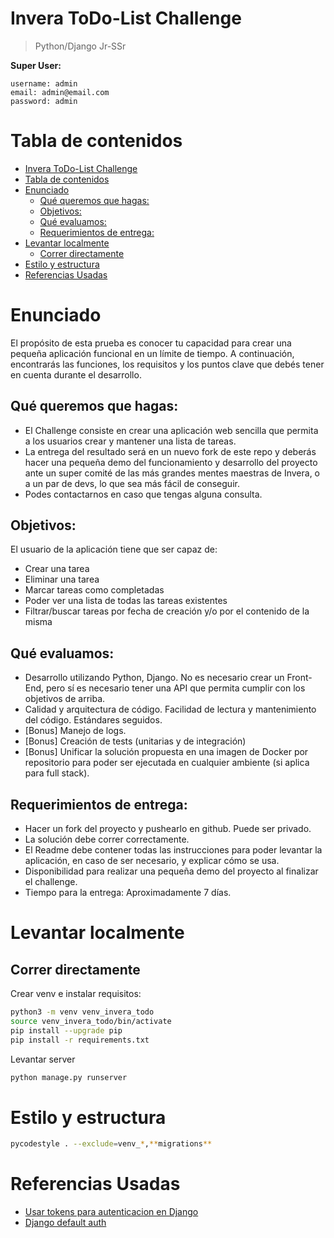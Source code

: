 # Invera ToDo-List Challenge 
> Python/Django Jr-SSr

**Super User:**
```
username: admin
email: admin@email.com
password: admin
```

# Tabla de contenidos

- [Invera ToDo-List Challenge](#invera-todo-list-challenge)
- [Tabla de contenidos](#tabla-de-contenidos)
- [Enunciado](#enunciado)
  - [Qué queremos que hagas:](#qué-queremos-que-hagas)
  - [Objetivos:](#objetivos)
  - [Qué evaluamos:](#qué-evaluamos)
  - [Requerimientos de entrega:](#requerimientos-de-entrega)
- [Levantar localmente](#levantar-localmente)
  - [Correr directamente](#correr-directamente)
- [Estilo y estructura](#estilo-y-estructura)
- [Referencias Usadas](#referencias-usadas)

# Enunciado

El propósito de esta prueba es conocer tu capacidad para crear una pequeña aplicación funcional en un límite de tiempo. A continuación, encontrarás las funciones, los requisitos y los puntos clave que debés tener en cuenta durante el desarrollo.

## Qué queremos que hagas:

- El Challenge consiste en crear una aplicación web sencilla que permita a los usuarios crear y mantener una lista de tareas.
- La entrega del resultado será en un nuevo fork de este repo y deberás hacer una pequeña demo del funcionamiento y desarrollo del proyecto ante un super comité de las más grandes mentes maestras de Invera, o a un par de devs, lo que sea más fácil de conseguir.
- Podes contactarnos en caso que tengas alguna consulta.

## Objetivos:

El usuario de la aplicación tiene que ser capaz de:

- Crear una tarea
- Eliminar una tarea
- Marcar tareas como completadas
- Poder ver una lista de todas las tareas existentes
- Filtrar/buscar tareas por fecha de creación y/o por el contenido de la misma

## Qué evaluamos:

- Desarrollo utilizando Python, Django. No es necesario crear un Front-End, pero sí es necesario tener una API que permita cumplir con los objetivos de arriba.
- Calidad y arquitectura de código. Facilidad de lectura y mantenimiento del código. Estándares seguidos.
- [Bonus] Manejo de logs.
- [Bonus] Creación de tests (unitarias y de integración)
- [Bonus] Unificar la solución propuesta en una imagen de Docker por repositorio para poder ser ejecutada en cualquier ambiente (si aplica para full stack).

## Requerimientos de entrega:

- Hacer un fork del proyecto y pushearlo en github. Puede ser privado.
- La solución debe correr correctamente.
- El Readme debe contener todas las instrucciones para poder levantar la aplicación, en caso de ser necesario, y explicar cómo se usa.
- Disponibilidad para realizar una pequeña demo del proyecto al finalizar el challenge.
- Tiempo para la entrega: Aproximadamente 7 días.

# Levantar localmente

## Correr directamente

Crear venv e instalar requisitos:

```bash
python3 -m venv venv_invera_todo
source venv_invera_todo/bin/activate
pip install --upgrade pip
pip install -r requirements.txt
```

Levantar server

```bash
python manage.py runserver
```

# Estilo y estructura

```bash
pycodestyle . --exclude=venv_*,**migrations**
```

# Referencias Usadas

 - [Usar tokens para autenticacion en Django](https://www.django-rest-framework.org/api-guide/authentication/#setting-the-authentication-scheme)
 - [Django default auth](https://docs.djangoproject.com/en/3.2/topics/auth/default/)
